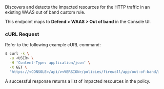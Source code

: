 Discovers and detects the impacted resources for the HTTP traffic in an existing WAAS out of band custom rule.

This endpoint maps to **Defend > WAAS > Out of band** in the Console UI.

### cURL Request

Refer to the following example cURL command:

```bash
$ curl -k \
  -u <USER> \
  -H 'Content-Type: application/json' \
  -X GET \
  'https://<CONSOLE>/api/v<VERSION>/policies/firewall/app/out-of-band/impacted'
```

A successful response returns a list of impacted resources in the policy.